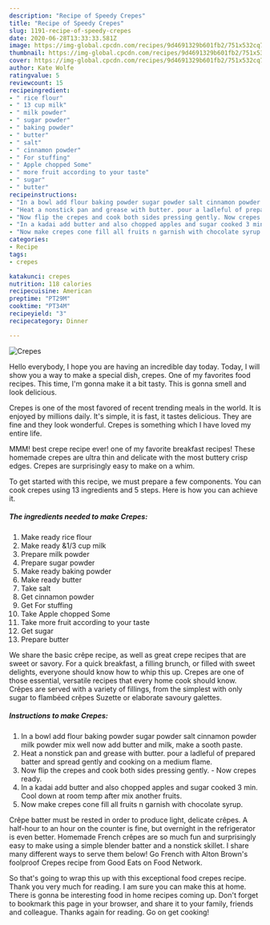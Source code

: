 ```yaml
---
description: "Recipe of Speedy Crepes"
title: "Recipe of Speedy Crepes"
slug: 1191-recipe-of-speedy-crepes
date: 2020-06-28T13:33:33.581Z
image: https://img-global.cpcdn.com/recipes/9d4691329b601fb2/751x532cq70/crepes-recipe-main-photo.jpg
thumbnail: https://img-global.cpcdn.com/recipes/9d4691329b601fb2/751x532cq70/crepes-recipe-main-photo.jpg
cover: https://img-global.cpcdn.com/recipes/9d4691329b601fb2/751x532cq70/crepes-recipe-main-photo.jpg
author: Kate Wolfe
ratingvalue: 5
reviewcount: 15
recipeingredient:
- " rice flour"
- " 13 cup milk"
- " milk powder"
- " sugar powder"
- " baking powder"
- " butter"
- " salt"
- " cinnamon powder"
- " For stuffing"
- " Apple chopped Some"
- " more fruit according to your taste"
- " sugar"
- " butter"
recipeinstructions:
- "In a bowl add flour baking powder sugar powder salt cinnamon powder milk powder mix well now add butter and milk, make a sooth paste."
- "Heat a nonstick pan and grease with butter. pour a ladleful of prepared batter and spread gently and cooking on a medium flame."
- "Now flip the crepes and cook both sides pressing gently. Now crepes ready."
- "In a kadai add butter and also chopped apples and sugar cooked 3 min. Cool down at room temp after mix another fruits."
- "Now make crepes cone fill all fruits n garnish with chocolate syrup."
categories:
- Recipe
tags:
- crepes

katakunci: crepes 
nutrition: 118 calories
recipecuisine: American
preptime: "PT29M"
cooktime: "PT34M"
recipeyield: "3"
recipecategory: Dinner

---
```



![Crepes](https://img-global.cpcdn.com/recipes/9d4691329b601fb2/751x532cq70/crepes-recipe-main-photo.jpg)

Hello everybody, I hope you are having an incredible day today. Today, I will show you a way to make a special dish, crepes. One of my favorites food recipes. This time, I'm gonna make it a bit tasty. This is gonna smell and look delicious.

Crepes is one of the most favored of recent trending meals in the world. It is enjoyed by millions daily. It's simple, it is fast, it tastes delicious. They are fine and they look wonderful. Crepes is something which I have loved my entire life.

MMM! best crepe recipe ever! one of my favorite breakfast recipes! These homemade crepes are ultra thin and delicate with the most buttery crisp edges. Crepes are surprisingly easy to make on a whim.


To get started with this recipe, we must prepare a few components. You can cook crepes using 13 ingredients and 5 steps. Here is how you can achieve it.

<!--inarticleads1-->

##### The ingredients needed to make Crepes:

1. Make ready  rice flour
1. Make ready  &amp;1/3 cup milk
1. Prepare  milk powder
1. Prepare  sugar powder
1. Make ready  baking powder
1. Make ready  butter
1. Take  salt
1. Get  cinnamon powder
1. Get  For stuffing
1. Take  Apple chopped Some
1. Take  more fruit according to your taste
1. Get  sugar
1. Prepare  butter


We share the basic crêpe recipe, as well as great crepe recipes that are sweet or savory. For a quick breakfast, a filling brunch, or filled with sweet delights, everyone should know how to whip this up. Crepes are one of those essential, versatile recipes that every home cook should know. Crêpes are served with a variety of fillings, from the simplest with only sugar to flambéed crêpes Suzette or elaborate savoury galettes. 

<!--inarticleads2-->

##### Instructions to make Crepes:

1. In a bowl add flour baking powder sugar powder salt cinnamon powder milk powder mix well now add butter and milk, make a sooth paste.
1. Heat a nonstick pan and grease with butter. pour a ladleful of prepared batter and spread gently and cooking on a medium flame.
1. Now flip the crepes and cook both sides pressing gently. - Now crepes ready.
1. In a kadai add butter and also chopped apples and sugar cooked 3 min. Cool down at room temp after mix another fruits.
1. Now make crepes cone fill all fruits n garnish with chocolate syrup.


Crêpe batter must be rested in order to produce light, delicate crêpes. A half-hour to an hour on the counter is fine, but overnight in the refrigerator is even better. Homemade French crêpes are so much fun and surprisingly easy to make using a simple blender batter and a nonstick skillet. I share many different ways to serve them below! Go French with Alton Brown&#39;s foolproof Crepes recipe from Good Eats on Food Network. 

So that's going to wrap this up with this exceptional food crepes recipe. Thank you very much for reading. I am sure you can make this at home. There is gonna be interesting food in home recipes coming up. Don't forget to bookmark this page in your browser, and share it to your family, friends and colleague. Thanks again for reading. Go on get cooking!
